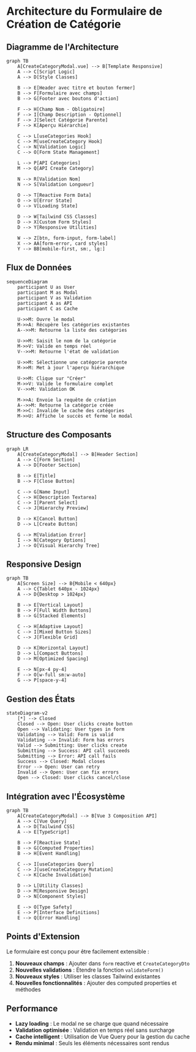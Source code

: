 # Architecture du Formulaire de Création de Catégorie

## Diagramme de l'Architecture

```mermaid
graph TB
    A[CreateCategoryModal.vue] --> B[Template Responsive]
    A --> C[Script Logic]
    A --> D[Style Classes]
    
    B --> E[Header avec titre et bouton fermer]
    B --> F[Formulaire avec champs]
    B --> G[Footer avec boutons d'action]
    
    F --> H[Champ Nom - Obligatoire]
    F --> I[Champ Description - Optionnel]
    F --> J[Select Catégorie Parente]
    F --> K[Aperçu Hiérarchie]
    
    C --> L[useCategories Hook]
    C --> M[useCreateCategory Hook]
    C --> N[Validation Logic]
    C --> O[Form State Management]
    
    L --> P[API Categories]
    M --> Q[API Create Category]
    
    N --> R[Validation Nom]
    N --> S[Validation Longueur]
    
    O --> T[Reactive Form Data]
    O --> U[Error State]
    O --> V[Loading State]
    
    D --> W[Tailwind CSS Classes]
    D --> X[Custom Form Styles]
    D --> Y[Responsive Utilities]
    
    W --> Z[btn, form-input, form-label]
    X --> AA[form-error, card styles]
    Y --> BB[mobile-first, sm:, lg:]
```

## Flux de Données

```mermaid
sequenceDiagram
    participant U as User
    participant M as Modal
    participant V as Validation
    participant A as API
    participant C as Cache
    
    U->>M: Ouvre le modal
    M->>A: Récupère les catégories existantes
    A-->>M: Retourne la liste des catégories
    
    U->>M: Saisit le nom de la catégorie
    M->>V: Valide en temps réel
    V-->>M: Retourne l'état de validation
    
    U->>M: Sélectionne une catégorie parente
    M->>M: Met à jour l'aperçu hiérarchique
    
    U->>M: Clique sur "Créer"
    M->>V: Valide le formulaire complet
    V-->>M: Validation OK
    
    M->>A: Envoie la requête de création
    A-->>M: Retourne la catégorie créée
    M->>C: Invalide le cache des catégories
    M->>U: Affiche le succès et ferme le modal
```

## Structure des Composants

```mermaid
graph LR
    A[CreateCategoryModal] --> B[Header Section]
    A --> C[Form Section]
    A --> D[Footer Section]
    
    B --> E[Title]
    B --> F[Close Button]
    
    C --> G[Name Input]
    C --> H[Description Textarea]
    C --> I[Parent Select]
    C --> J[Hierarchy Preview]
    
    D --> K[Cancel Button]
    D --> L[Create Button]
    
    G --> M[Validation Error]
    I --> N[Category Options]
    J --> O[Visual Hierarchy Tree]
```

## Responsive Design

```mermaid
graph TB
    A[Screen Size] --> B{Mobile < 640px}
    A --> C{Tablet 640px - 1024px}
    A --> D{Desktop > 1024px}
    
    B --> E[Vertical Layout]
    B --> F[Full Width Buttons]
    B --> G[Stacked Elements]
    
    C --> H[Adaptive Layout]
    C --> I[Mixed Button Sizes]
    C --> J[Flexible Grid]
    
    D --> K[Horizontal Layout]
    D --> L[Compact Buttons]
    D --> M[Optimized Spacing]
    
    E --> N[px-4 py-4]
    F --> O[w-full sm:w-auto]
    G --> P[space-y-4]
```

## Gestion des États

```mermaid
stateDiagram-v2
    [*] --> Closed
    Closed --> Open: User clicks create button
    Open --> Validating: User types in form
    Validating --> Valid: Form is valid
    Validating --> Invalid: Form has errors
    Valid --> Submitting: User clicks create
    Submitting --> Success: API call succeeds
    Submitting --> Error: API call fails
    Success --> Closed: Modal closes
    Error --> Open: User can retry
    Invalid --> Open: User can fix errors
    Open --> Closed: User clicks cancel/close
```

## Intégration avec l'Écosystème

```mermaid
graph TB
    A[CreateCategoryModal] --> B[Vue 3 Composition API]
    A --> C[Vue Query]
    A --> D[Tailwind CSS]
    A --> E[TypeScript]
    
    B --> F[Reactive State]
    B --> G[Computed Properties]
    B --> H[Event Handling]
    
    C --> I[useCategories Query]
    C --> J[useCreateCategory Mutation]
    C --> K[Cache Invalidation]
    
    D --> L[Utility Classes]
    D --> M[Responsive Design]
    D --> N[Component Styles]
    
    E --> O[Type Safety]
    E --> P[Interface Definitions]
    E --> Q[Error Handling]
```

## Points d'Extension

Le formulaire est conçu pour être facilement extensible :

1. **Nouveaux champs** : Ajouter dans `form` reactive et `CreateCategoryDto`
2. **Nouvelles validations** : Étendre la fonction `validateForm()`
3. **Nouveaux styles** : Utiliser les classes Tailwind existantes
4. **Nouvelles fonctionnalités** : Ajouter des computed properties et méthodes

## Performance

- **Lazy loading** : Le modal ne se charge que quand nécessaire
- **Validation optimisée** : Validation en temps réel sans surcharge
- **Cache intelligent** : Utilisation de Vue Query pour la gestion du cache
- **Rendu minimal** : Seuls les éléments nécessaires sont rendus
